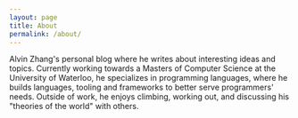 ```yaml
---
layout: page
title: About
permalink: /about/
---
```


Alvin Zhang's personal blog where he writes about interesting ideas and topics.
Currently working towards a Masters of Computer Science at the University of Waterloo, he specializes in programming languages, where he builds languages, tooling and frameworks to better serve programmers' needs.
Outside of work, he enjoys climbing, working out, and discussing his "theories of the world" with others.
